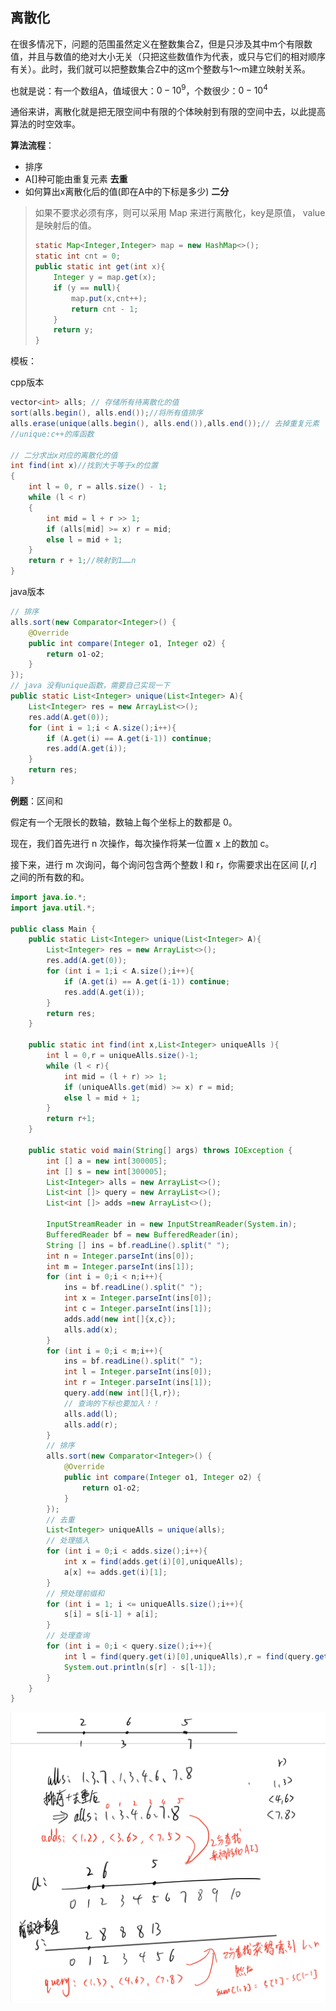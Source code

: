 ## 离散化

在很多情况下，问题的范围虽然定义在整数集合Z，但是只涉及其中m个有限数值，并且与数值的绝对大小无关（只把这些数值作为代表，或只与它们的相对顺序有关）。此时，我们就可以把整数集合Z中的这m个整数与1～m建立映射关系。

也就是说：有一个数组A，值域很大：$0-10^9$，个数很少：$0-10^4$

通俗来讲，离散化就是把无限空间中有限的个体映射到有限的空间中去，以此提高算法的时空效率。

**算法流程**：

- 排序
- A[]种可能由重复元素  **去重**
- 如何算出x离散化后的值(即在A中的下标是多少)  **二分**

> 如果不要求必须有序，则可以采用 Map 来进行离散化，key是原值， value是映射后的值。
>
> ```java
> static Map<Integer,Integer> map = new HashMap<>();
> static int cnt = 0;
> public static int get(int x){
>     Integer y = map.get(x);
>     if (y == null){
>         map.put(x,cnt++);
>         return cnt - 1;
>     }
>     return y;
> }
> ```

模板：

cpp版本

```java
vector<int> alls; // 存储所有待离散化的值
sort(alls.begin(), alls.end());//将所有值排序
alls.erase(unique(alls.begin(), alls.end()),alls.end());// 去掉重复元素
//unique:c++的库函数

// 二分求出x对应的离散化的值
int find(int x)//找到大于等于x的位置
{
    int l = 0, r = alls.size() - 1;
    while (l < r)
    {
        int mid = l + r >> 1;
        if (alls[mid] >= x) r = mid;
        else l = mid + 1;
    }
    return r + 1;//映射到1……n
}
```

java版本

```java
// 排序
alls.sort(new Comparator<Integer>() {
    @Override
    public int compare(Integer o1, Integer o2) {
        return o1-o2;
    }
});
// java 没有unique函数，需要自己实现一下
public static List<Integer> unique(List<Integer> A){
    List<Integer> res = new ArrayList<>();
    res.add(A.get(0));
    for (int i = 1;i < A.size();i++){
        if (A.get(i) == A.get(i-1)) continue;
        res.add(A.get(i));
    }
    return res;
}
```



**例题**：区间和

假定有一个无限长的数轴，数轴上每个坐标上的数都是 0。

现在，我们首先进行 n 次操作，每次操作将某一位置 x 上的数加 c。

接下来，进行 m 次询问，每个询问包含两个整数 l 和 r，你需要求出在区间 $[l,r]$ 之间的所有数的和。

```java
import java.io.*;
import java.util.*;

public class Main {
    public static List<Integer> unique(List<Integer> A){
        List<Integer> res = new ArrayList<>();
        res.add(A.get(0));
        for (int i = 1;i < A.size();i++){
            if (A.get(i) == A.get(i-1)) continue;
            res.add(A.get(i));
        }
        return res;
    }

    public static int find(int x,List<Integer> uniqueAlls ){
        int l = 0,r = uniqueAlls.size()-1;
        while (l < r){
            int mid = (l + r) >> 1;
            if (uniqueAlls.get(mid) >= x) r = mid;
            else l = mid + 1;
        }
        return r+1;
    }

    public static void main(String[] args) throws IOException {
        int [] a = new int[300005];
        int [] s = new int[300005];
        List<Integer> alls = new ArrayList<>();
        List<int []> query = new ArrayList<>();
        List<int []> adds =new ArrayList<>();

        InputStreamReader in = new InputStreamReader(System.in);
        BufferedReader bf = new BufferedReader(in);
        String [] ins = bf.readLine().split(" ");
        int n = Integer.parseInt(ins[0]);
        int m = Integer.parseInt(ins[1]);
        for (int i = 0;i < n;i++){
            ins = bf.readLine().split(" ");
            int x = Integer.parseInt(ins[0]);
            int c = Integer.parseInt(ins[1]);
            adds.add(new int[]{x,c});
            alls.add(x);
        }
        for (int i = 0;i < m;i++){
            ins = bf.readLine().split(" ");
            int l = Integer.parseInt(ins[0]);
            int r = Integer.parseInt(ins[1]);
            query.add(new int[]{l,r});
            // 查询的下标也要加入！！
            alls.add(l);
            alls.add(r);
        }
        // 排序
        alls.sort(new Comparator<Integer>() {
            @Override
            public int compare(Integer o1, Integer o2) {
                return o1-o2;
            }
        });
        // 去重
        List<Integer> uniqueAlls = unique(alls);
        // 处理插入
        for (int i = 0;i < adds.size();i++){
            int x = find(adds.get(i)[0],uniqueAlls);
            a[x] += adds.get(i)[1];
        }
        // 预处理前缀和
        for (int i = 1; i <= uniqueAlls.size();i++){
            s[i] = s[i-1] + a[i];
        }
        // 处理查询
        for (int i = 0;i < query.size();i++){
            int l = find(query.get(i)[0],uniqueAlls),r = find(query.get(i)[1],uniqueAlls);
            System.out.println(s[r] - s[l-1]);
        }
    }
}
```

![image-20220419231115550](Ac.assets/image-20220419231115550.png)




